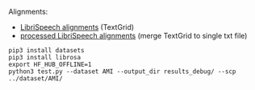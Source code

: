 
Alignments:
- [LibriSpeech alignments](https://zenodo.org/records/2619474#.YnB_1fPMK3I) (TextGrid)
- [processed LibriSpeech alignments](https://drive.google.com/drive/folders/10Qa8dedfFhVl-3NuxMQMUUOwo9Rwn33o?usp=sharing) (merge TextGrid to single txt file)

```
pip3 install datasets
pip3 install librosa
export HF_HUB_OFFLINE=1
python3 test.py --dataset AMI --output_dir results_debug/ --scp ../dataset/AMI/
```
